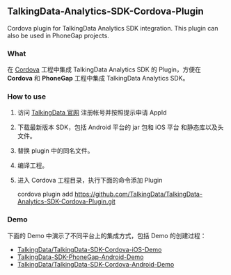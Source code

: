 ## TalkingData-Analytics-SDK-Cordova-Plugin
Cordova plugin for TalkingData Analytics SDK integration.
This plugin can also be used in PhoneGap projects.

### What

在 [Cordova](https://cordova.apache.org/) 工程中集成 TalkingData Analytics SDK 的 Plugin，方便在 __Cordova__ 和 __PhoneGap__ 工程中集成 TalkingData Analytics SDK。

### How to use


1. 访问 [TalkingData 官网](https://www.talkingdata.com/) 注册帐号并按照提示申请 AppId
2. 下载最新版本 SDK，包括 Android 平台的 jar 包和 iOS 平台 和静态库以及头文件。
3. 替换 plugin 中的同名文件。
4. 编译工程。
5. 进入 Cordova 工程目录，执行下面的命令添加 Plugin

	cordova plugin add https://github.com/TalkingData/TalkingData-Analytics-SDK-Cordova-Plugin.git

### Demo

下面的 Demo 中演示了不同平台上的集成方式，包括 Demo 的创建过程：

- [TalkingData/TalkingData-SDK-Cordova-iOS-Demo](https://github.com/TalkingData/TalkingData-SDK-Cordova-iOS-Demo)
- [TalkingData-SDK-PhoneGap-Android-Demo](https://github.com/TalkingData/TalkingData-SDK-PhoneGap-Android-Demo)
- [TalkingData/TalkingData-SDK-Cordova-Android-Demo](https://github.com/TalkingData/TalkingData-SDK-Cordova-Android-Demo)



